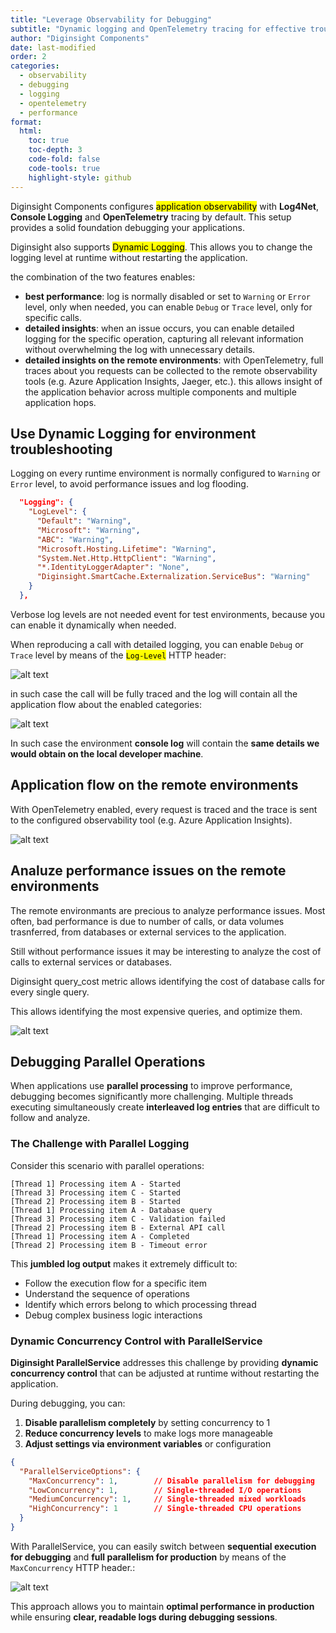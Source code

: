 ```yaml
---
title: "Leverage Observability for Debugging"
subtitle: "Dynamic logging and OpenTelemetry tracing for effective troubleshooting"
author: "Diginsight Components"
date: last-modified
order: 2
categories: 
  - observability
  - debugging
  - logging
  - opentelemetry
  - performance
format:
  html:
    toc: true
    toc-depth: 3
    code-fold: false
    code-tools: true
    highlight-style: github
---
```


Diginsight Components configures <mark>application observability</mark> with **Log4Net**, **Console Logging** and **OpenTelemetry** tracing by default.
This setup provides a solid foundation debugging your applications.

Diginsight also supports <mark>Dynamic Logging</mark>.
This allows you to change the logging level at runtime without restarting the application.

the combination of the two features enables:

- **best performance**: log is normally disabled or set to `Warning` or `Error` level, only when needed, you can enable `Debug` or `Trace` level, only for specific calls.
- **detailed insights**: when an issue occurs, you can enable detailed logging for the specific operation, capturing all relevant information without overwhelming the log with unnecessary details.
- **detailed insights on the remote environments**: with OpenTelemetry, full traces about you requests can be collected to the remote observability tools (e.g. Azure Application Insights, Jaeger, etc.).
this allows insight of the application behavior across multiple components and multiple application hops.

## Use Dynamic Logging for environment troubleshooting

Logging on every runtime environment is normally configured to `Warning` or `Error` level, to avoid performance issues and log flooding.

```json
  "Logging": {
    "LogLevel": {
      "Default": "Warning",
      "Microsoft": "Warning",
      "ABC": "Warning",
      "Microsoft.Hosting.Lifetime": "Warning",
      "System.Net.Http.HttpClient": "Warning",
      "*.IdentityLoggerAdapter": "None",
      "Diginsight.SmartCache.Externalization.ServiceBus": "Warning"
    }
  },
```

Verbose log levels are not needed event for test environments, because you can enable it dynamically when needed.

When reproducing a call with detailed logging, you can enable `Debug` or `Trace` level by means of the <mark>`Log-Level`</mark> HTTP header:

![alt text](<images/01.01 dynamic loglevel trace.png>)

in such case the call will be fully traced and the log will contain all the application flow about the enabled categories:

![alt text](<images/01.02 dynamic loglevel trace log.png>)

In such case the environment **console log** will contain the **same details we would obtain on the local developer machine**.

## Application flow on the remote environments

With OpenTelemetry enabled, every request is traced and the trace is sent to the configured observability tool (e.g. Azure Application Insights).

![alt text](<images/01.03 opentelemetry trace.png>)

## Analuze performance issues on the remote environments

The remote environmants are precious to analyze performance issues.
Most often, bad performance is due to number of calls, or data volumes trasnferred, from databases or external services to the application.

Still without performance issues it may be interesting to analyze the cost of calls to external services or databases.

Diginsight query_cost metric allows identifying the cost of database calls for every single query.

This allows identifying the most expensive queries, and optimize them.

![alt text](<images/01.04 query cost.png>)

## Debugging Parallel Operations

When applications use **parallel processing** to improve performance, debugging becomes significantly more challenging. Multiple threads executing simultaneously create **interleaved log entries** that are difficult to follow and analyze.

### The Challenge with Parallel Logging

Consider this scenario with parallel operations:

```
[Thread 1] Processing item A - Started
[Thread 3] Processing item C - Started  
[Thread 2] Processing item B - Started
[Thread 1] Processing item A - Database query
[Thread 3] Processing item C - Validation failed
[Thread 2] Processing item B - External API call
[Thread 1] Processing item A - Completed
[Thread 2] Processing item B - Timeout error
```

This **jumbled log output** makes it extremely difficult to:
- Follow the execution flow for a specific item
- Understand the sequence of operations
- Identify which errors belong to which processing thread
- Debug complex business logic interactions

### Dynamic Concurrency Control with ParallelService

**Diginsight ParallelService** addresses this challenge by providing **dynamic concurrency control** that can be adjusted at runtime without restarting the application.

During debugging, you can:

1. **Disable parallelism completely** by setting concurrency to 1
2. **Reduce concurrency levels** to make logs more manageable  
3. **Adjust settings via environment variables** or configuration

```json
{
  "ParallelServiceOptions": {
    "MaxConcurrency": 1,        // Disable parallelism for debugging
    "LowConcurrency": 1,        // Single-threaded I/O operations  
    "MediumConcurrency": 1,     // Single-threaded mixed workloads
    "HighConcurrency": 1        // Single-threaded CPU operations
  }
}
```

With ParallelService, you can easily switch between **sequential execution for debugging** and **full parallelism for production** by means of the `MaxConcurrency` HTTP header.:

![alt text](image.png)


This approach allows you to maintain **optimal performance in production** while ensuring **clear, readable logs during debugging sessions**.






